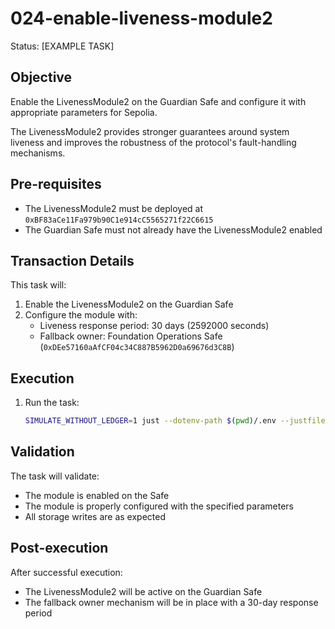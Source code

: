 # 024-enable-liveness-module2

Status: [EXAMPLE TASK]

## Objective

Enable the LivenessModule2 on the Guardian Safe and configure it with appropriate parameters for Sepolia.

The LivenessModule2 provides stronger guarantees around system liveness and improves the robustness of the protocol's fault-handling mechanisms.

## Pre-requisites

- The LivenessModule2 must be deployed at `0xBF83aCe11Fa979b90C1e914cC5565271f22C6615`
- The Guardian Safe must not already have the LivenessModule2 enabled

## Transaction Details

This task will:
1. Enable the LivenessModule2 on the Guardian Safe
2. Configure the module with:
   - Liveness response period: 30 days (2592000 seconds)
   - Fallback owner: Foundation Operations Safe (`0xDEe57160aAfCF04c34C887B5962D0a69676d3C8B`)

## Execution

1. Run the task:
   ```bash
   SIMULATE_WITHOUT_LEDGER=1 just --dotenv-path $(pwd)/.env --justfile ../../../../../src/improvements/justfile simulate
   ```

## Validation

The task will validate:
- The module is enabled on the Safe
- The module is properly configured with the specified parameters
- All storage writes are as expected

## Post-execution

After successful execution:
- The LivenessModule2 will be active on the Guardian Safe
- The fallback owner mechanism will be in place with a 30-day response period